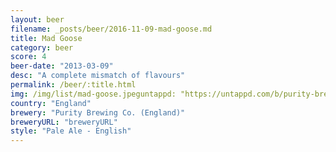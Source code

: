 ```yaml
---
layout: beer
filename: _posts/beer/2016-11-09-mad-goose.md
title: Mad Goose
category: beer
score: 4
beer-date: "2013-03-09"
desc: "A complete mismatch of flavours"
permalink: /beer/:title.html
img: /img/list/mad-goose.jpeguntappd: "https://untappd.com/b/purity-brewing-co---england--mad-goose/6444"
country: "England"
brewery: "Purity Brewing Co. (England)"
breweryURL: "breweryURL"
style: "Pale Ale - English"
---
```

